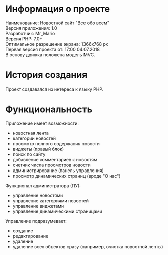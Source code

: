 # Информация о проекте

Наименование: Новостной сайт "Все обо всем"<br />
Версия приложения: 1.0<br />
Разработчик: Mr_Mario<br />
Версия PHP: 7.0+<br />
Оптимальное разрешение экрана: 1366x768 px<br />
Первая версия проекта от: 17:00 04.07.2018<br />
В основу движка положена модель MVC.<br />

# История создания

Проект создавался из интереса к языку PHP.

# Функциональность

Приложение имеет возможности:
- новостная лента
- категории новостей
- просмотр полного содержания новости
- виджеты (правый блок)
- поиск по сайту
- добавление комментариев к новостям
- счетчик числа просмотров новости
- администрирование (панель управления)
- просмотр динамических страниц (вроде "О нас")

Функционал администратора (ПУ):
- управление новостями
- управление категориями новостей
- управление виджетами
- управление динамическими страницами

Управление подразумевает:

- создание
- редактирование
- удаление
- удаление всех объектов сразу (например, очистка новостной ленты)
